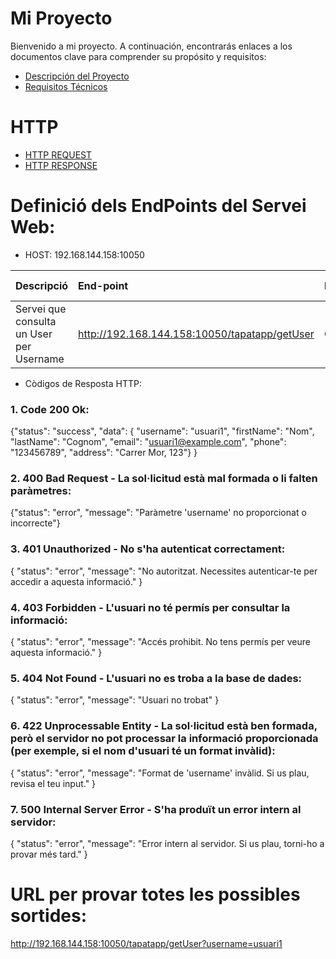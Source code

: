 # Mi Proyecto

Bienvenido a mi proyecto. A continuación, encontrarás enlaces a los documentos clave para comprender su propósito y requisitos:

- [Descripción del Proyecto](descripcion.md)
- [Requisitos Técnicos](requisitos.md)

# HTTP

- [HTTP REQUEST](HTTPRequest.md)
- [HTTP RESPONSE](HTTPResponse.md)

# Definició dels EndPoints del Servei Web:
  - HOST: 192.168.144.158:10050

| Descripció  | End-point     | Method     |Tipus de petició|Parametres|
| :---        |  :---        |  :---        |  :---         |  :---     |
| Servei que consulta un User per Username  | http://192.168.144.158:10050/tapatapp/getUser |GET | application/json |  username |
  
  - Còdigos de Resposta HTTP:
    
### 1. Code 200 Ok:
{"status": "success",
  "data": {
    "username": "usuari1",
    "firstName": "Nom",
    "lastName": "Cognom",
    "email": "usuari1@example.com",
    "phone": "123456789",
    "address": "Carrer Mor, 123"}
    }

### 2. 400 Bad Request - La sol·licitud està mal formada o li falten paràmetres:
{"status": "error",
  "message": "Paràmetre 'username' no proporcionat o incorrecte"}
### 3. 401 Unauthorized - No s'ha autenticat correctament:
{
  "status": "error",
  "message": "No autoritzat. Necessites autenticar-te per accedir a aquesta informació."
}
### 4. 403 Forbidden - L'usuari no té permís per consultar la informació:
{
  "status": "error",
  "message": "Accés prohibit. No tens permís per veure aquesta informació."
}

### 5. 404 Not Found - L'usuari no es troba a la base de dades:
{
  "status": "error",
  "message": "Usuari no trobat"
}
### 6. 422 Unprocessable Entity - La sol·licitud està ben formada, però el servidor no pot processar la informació proporcionada (per exemple, si el nom d'usuari té un format invàlid):
{
  "status": "error",
  "message": "Format de 'username' invàlid. Si us plau, revisa el teu input."
}

### 7. 500 Internal Server Error - S'ha produït un error intern al servidor:
{
  "status": "error",
  "message": "Error intern al servidor. Si us plau, torni-ho a provar més tard."
}
# URL per provar totes les possibles sortides:
http://192.168.144.158:10050/tapatapp/getUser?username=usuari1
